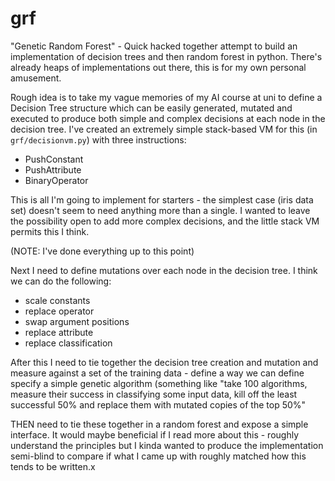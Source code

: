 # grf

"Genetic Random Forest" - Quick hacked together attempt to build an implementation of decision trees and then random forest in python. There's already heaps of implementations out there, this is for my own personal amusement.

Rough idea is to take my vague memories of my AI course at uni to define a Decision Tree structure which can be easily generated, mutated and executed to produce both simple and complex decisions at each node in the decision tree. I've created an extremely simple stack-based VM for this (in `grf/decisionvm.py`) with three instructions:
* PushConstant
* PushAttribute
* BinaryOperator

This is all I'm going to implement for starters - the simplest case (iris data set) doesn't seem to need anything more than a single. I wanted to leave the possibility open to add more complex decisions, and the little stack VM permits this I think.

(NOTE: I've done everything up to this point)

Next I need to define mutations over each node in the decision tree. I think we can do the following:
* scale constants
* replace operator
* swap argument positions
* replace attribute
* replace classification

After this I need to tie together the decision tree creation and mutation and measure against a set of the training data - define a way we can define specify a simple genetic algorithm (something like "take 100 algorithms, measure their success in classifying some input data, kill off the least successful 50% and replace them with mutated copies of the top 50%"

THEN need to tie these together in a random forest and expose a simple interface. It would maybe beneficial if I read more about this - roughly understand the principles but I kinda wanted to produce the implementation semi-blind to compare if what I came up with roughly matched how this tends to be written.x